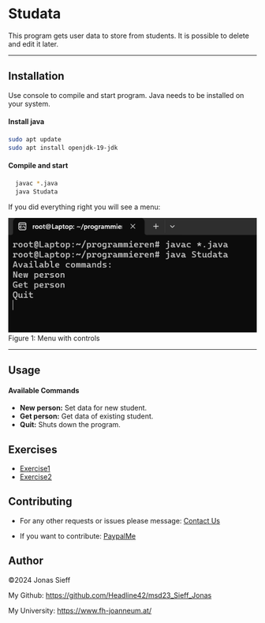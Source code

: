 # Studata

This program gets user data to store from students. It is possible to delete and edit it later.

***
## Installation

Use console to compile and start program. Java needs to be installed on your system.
#### Install java

```bash
sudo apt update
sudo apt install openjdk-19-jdk
```

#### Compile and start
```bash
  javac *.java
  java Studata
```

If you did everything right you will see a menu:

![](resources/images/ex1_1.png)  
Figure 1: Menu with controls
***
## Usage

#### Available Commands
- **New person:** Set data for new student.
- **Get person:** Get data of existing student.
- **Quit:** Shuts down the program.

## Exercises
- [Exercise1](exercise1.md)
- [Exercise2](exercise2.md)




## Contributing


- For any other requests or issues please message: [Contact Us](mailto:j.sieff@studata.io)


- If you want to contribute: [PaypalMe](https://www.paypal.com)

## Author

©2024 Jonas Sieff 

My Github: https://github.com/Headline42/msd23_Sieff_Jonas

My University: https://www.fh-joanneum.at/